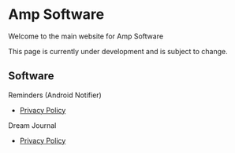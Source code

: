 # **Amp Software**

Welcome to the main website for Amp Software

This page is currently under development and is subject to change.

## **Software**
Reminders (Android Notifier)
* [Privacy Policy](./android_notifier/privacy.md)

Dream Journal
* [Privacy Policy](./dream_journal/privacy.md)